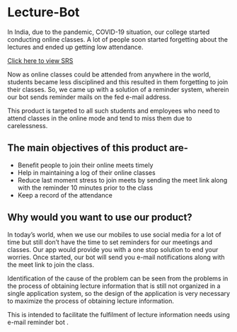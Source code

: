 # Lecture-Bot

In India, due to the pandemic, COVID-19 situation, our college started conducting online classes. A lot of people soon started forgetting about the lectures and ended up getting low attendance.

[Click here to view SRS](./SRS.pdf)

Now as online classes could be attended from anywhere in the world, students became less disciplined and this resulted in them forgetting to join their classes.
So, we came up with a solution of a reminder system, wherein our bot sends reminder mails on the fed e-mail address.

This product is targeted to all such students and employees who need to attend classes in the online mode and tend to miss them due to carelessness.

## The main objectives of this product are-

- Benefit people to join their online meets timely
- Help in maintaining a log of their online classes
- Reduce last moment stress to join meets by sending the meet link along with the reminder 10 minutes prior to the class
- Keep a record of the attendance

## Why would you want to use our product?

In today’s world, when we use our mobiles to use social media for a lot of time but still don’t have the time to set reminders for our meetings and classes. Our app would provide you with a one stop solution to end your worries.
Once started, our bot will send you e-mail notifications along with the meet link to join the class.

Identification of the cause of the problem can be seen from the problems in the process of obtaining lecture information that is still not organized in a single application system, so the design of the application is very necessary to maximize the process of obtaining lecture information.

This is intended to facilitate the fulfilment of lecture information needs using e-mail reminder bot .
